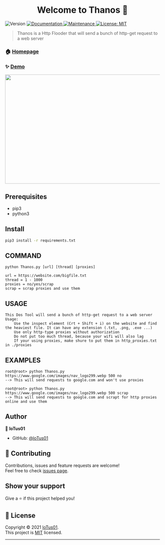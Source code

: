 <h1 align="center">Welcome to Thanos 👋</h1>
<p>
  <img alt="Version" src="https://img.shields.io/badge/version-1.1-blue.svg?cacheSeconds=2592000" />
  <a href="https://github.com/kefranabg/readme-md-generator#readme" target="_blank">
    <img alt="Documentation" src="https://img.shields.io/badge/documentation-yes-brightgreen.svg" />
  </a>
  <a href="https://github.com/kefranabg/readme-md-generator/graphs/commit-activity" target="_blank">
    <img alt="Maintenance" src="https://img.shields.io/badge/Maintained%3F-yes-green.svg" />
  </a>
  <a href="https://github.com/loTus04/Thanos/blob/main/LICENSE" target="_blank">
    <img alt="License: MIT" src="https://img.shields.io/github/license/loTus04/Thanos" />
  </a>
</p>

> Thanos is a Http Flooder that will send a bunch of http-get request to a web server

### 🏠 [Homepage](https://github.com/loTus04/Thanos/blob/main/README.md)

### ✨ [Demo](![image](https://user-images.githubusercontent.com/68511325/145680187-f975510d-29bf-4ca5-a00a-432627a6e8ae.png))
<img src="https://user-images.githubusercontent.com/68511325/145680187-f975510d-29bf-4ca5-a00a-432627a6e8ae.png" width="536" height="355"/>

## Prerequisites

- pip3
- python3

## Install

```sh
pip3 install -r requirements.txt
```


COMMAND
 -------
    python Thanos.py [url] [thread] [proxies]

    url = https://website.com/bigfile.txt
    thread = 1 - 1000
    proxies = no/yes/scrap
    scrap = scrap proxies and use them

 USAGE
 -----
    This Dos Tool will send a bunch of http-get request to a web server
    Usage:
        Use the inspect element (Crt + Shift + i) on the website and find the heaviest file. It can have any extension (.txt, .png, .exe ...)
        Use only http-type proxies without authorization
        Do not put too much thread, because your wifi will also lag
        If your using proxies, make shure to put them in http_proxies.txt in ./proxies

 EXAMPLES
 --------
    root@root> python Thanos.py https://www.google.com/images/nav_logo299.webp 500 no
    --> This will send requests to google.com and won't use proxies

    root@root> python Thanos.py https://www.google.com/images/nav_logo299.webp 500 scrap
    --> This will send requests to google.com and scrapt for http proxies online and use them
## Author

👤 **loTus01**

* GitHub: [@loTus01](https://github.com/loTus04)

## 🤝 Contributing

Contributions, issues and feature requests are welcome!<br />Feel free to check [issues page](https://github.com/loTus04/Thanos/issues).

## Show your support

Give a ⭐️ if this project helped you!

## 📝 License

Copyright © 2021 [loTus01](https://github.com/loTus04).<br />
This project is [MIT](https://github.com/kefranabg/readme-md-generator/blob/master/LICENSE) licensed.

***
